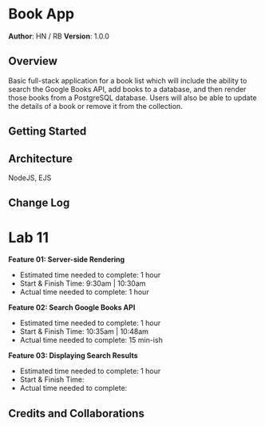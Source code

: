 # Book App

**Author**: HN / RB
**Version**: 1.0.0

## Overview
Basic full-stack application for a book list which will include the ability to search the Google Books API, add books to a database, and then render those books from a PostgreSQL database. Users will also be able to update the details of a book or remove it from the collection.

## Getting Started


## Architecture
NodeJS, EJS

## Change Log

# Lab 11

<b>Feature 01: Server-side Rendering</b>
- Estimated time needed to complete: 1 hour
- Start & Finish Time: 9:30am | 10:30am
- Actual time needed to complete: 1 hour

<b>Feature 02: Search Google Books API</b>
- Estimated time needed to complete: 1 hour
- Start & Finish Time: 10:35am | 10:48am
- Actual time needed to complete: 15 min-ish

<b>Feature 03: Displaying Search Results</b>
- Estimated time needed to complete: 1 hour
- Start & Finish Time: 
- Actual time needed to complete: 

## Credits and Collaborations
